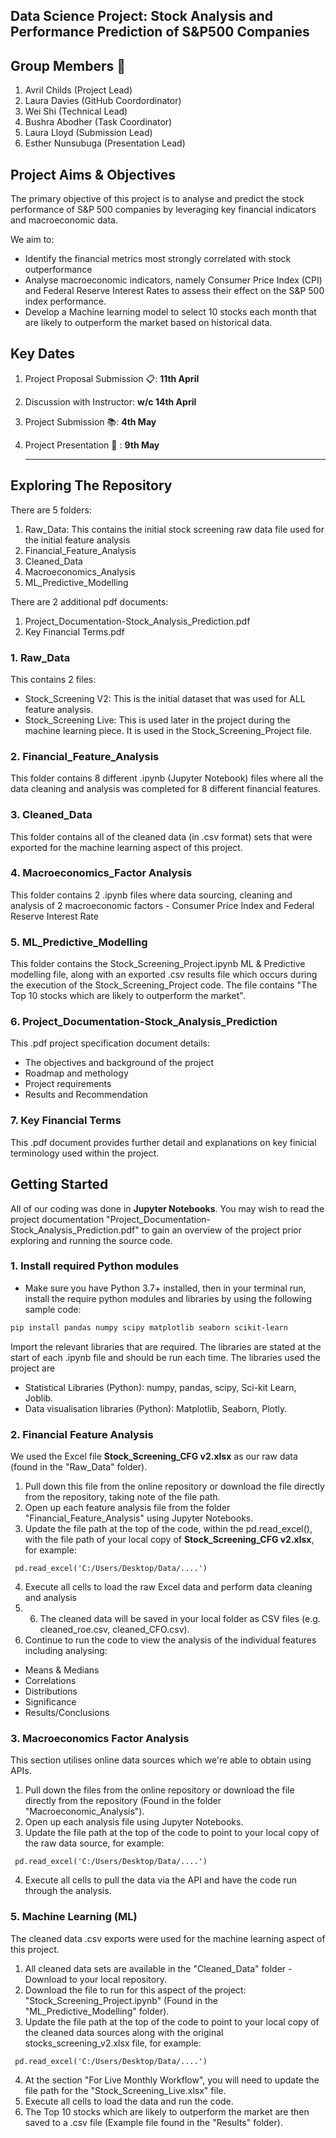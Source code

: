 
## Data Science Project: Stock Analysis and Performance Prediction of S&P500 Companies

## Group Members 🌟 

1. Avril Childs (Project Lead)
2. Laura Davies (GitHub Coordordinator)
3. Wei Shi (Technical Lead)
4. Bushra Abodher (Task Coordinator)
5. Laura Lloyd (Submission Lead)
6. Esther Nunsubuga (Presentation Lead)
 
## Project Aims & Objectives

The primary objective of this project is to analyse and predict the stock performance of S&P 500 companies by leveraging key financial indicators and macroeconomic data. 

We aim to:
- Identify the financial metrics most strongly correlated with stock outperformance
- Analyse macroeconomic indicators, namely Consumer Price Index (CPI) and Federal Reserve Interest Rates to assess their effect on the S&P 500 index performance.
- Develop a Machine learning model to select 10 stocks each month that are likely to outperform the market based on historical data.

## Key Dates

1. Project Proposal Submission 📋: **11th April**
2. Discussion with Instructor: **w/c 14th April**
3. Project Submission 📚: **4th May**
4. Project Presentation 📢 : **9th May**

   ---

## Exploring The Repository

There are 5 folders:
1. Raw_Data: This contains the initial stock screening raw data file used for the initial feature analysis
2. Financial_Feature_Analysis
3. Cleaned_Data
4. Macroeconomics_Analysis
5. ML_Predictive_Modelling

There are 2 additional pdf documents:
1. Project_Documentation-Stock_Analysis_Prediction.pdf
2. Key Financial Terms.pdf

 
### 1. Raw_Data ###
This contains 2 files:
- Stock_Screening V2: This is the initial dataset that was used for ALL feature analysis.
- Stock_Screening Live: This is used later in the project during the machine learning piece. It is used in the Stock_Screening_Project file.

### 2. Financial_Feature_Analysis ###
This folder contains 8 different .ipynb (Jupyter Notebook) files where all the data cleaning and analysis was completed for 8 different financial features.

### 3. Cleaned_Data ###
This folder contains all of the cleaned data (in .csv format) sets that were exported for the machine learning aspect of this project.

### 4. Macroeconomics_Factor Analysis ###
This folder contains 2 .ipynb files where data sourcing, cleaning and analysis of 2 macroeconomic factors - Consumer Price Index and Federal Reserve Interest Rate

### 5. ML_Predictive_Modelling ###
This folder contains the Stock_Screening_Project.ipynb ML & Predictive modelling file, along with an exported .csv  results file which occurs during the execution of the Stock_Screening_Project code. The file contains "The Top 10 stocks which are likely to outperform the market".

### 6. Project_Documentation-Stock_Analysis_Prediction ###
This .pdf project specification document details:
 - The objectives and background of the project
 - Roadmap and methology
 - Project requirements 
 - Results and Recommendation

### 7. Key Financial Terms
This .pdf document provides further detail and explanations on key finicial terminology used within the project. 


## Getting Started 

All of our coding was done in **Jupyter Notebooks**. You may wish to read the project documentation "Project_Documentation-Stock_Analysis_Prediction.pdf" to gain an overview of the project prior exploring and running the source code. 

### 1. Install required Python modules  
* Make sure you have Python 3.7+ installed, then in your terminal run, install the require python modules and libraries by using the following sample code:  
```bash
pip install pandas numpy scipy matplotlib seaborn scikit-learn 

```
Import the relevant libraries that are required. The libraries are stated at the start of each .ipynb file and should be run each time. The libraries used the project are 
- Statistical Libraries (Python):  numpy, pandas, scipy, Sci-kit Learn, Joblib.
- Data visualisation libraries (Python): Matplotlib, Seaborn, Plotly.


### 2. Financial Feature Analysis

We used the Excel file **Stock_Screening_CFG v2.xlsx** as our raw data (found in the "Raw_Data" folder).

1. Pull down this file from the online repository or download the file directly from the repository, taking note of the file path.
2. Open up each feature analysis file from the folder "Financial_Feature_Analysis" using Jupyter Notebooks.
3. Update the file path at the top of the code, within the pd.read_excel(), with the file path of your local copy of **Stock_Screening_CFG v2.xlsx**, for example:
```
 pd.read_excel('C:/Users/Desktop/Data/....')
```
4. Execute all cells to load the raw Excel data and perform data cleaning and analysis
5. 6. The cleaned data will be saved in your local folder as CSV files (e.g. cleaned_roe.csv, cleaned_CFO.csv).
6. Continue to run the code to view the analysis of the individual features including analysing:
- Means & Medians
- Correlations
- Distributions
- Significance
- Results/Conclusions


### 3. Macroeconomics Factor Analysis

This section utilises online data sources which we're able to obtain using APIs.

1. Pull down the files from the online repository or download the file directly from the repository (Found in the folder "Macroeconomic_Analysis").
2. Open up each analysis file using Jupyter Notebooks.
3. Update the file path at the top of the code to point to your local copy of the raw data source, for example:
```
 pd.read_excel('C:/Users/Desktop/Data/....')
```
4. Execute all cells to pull the data via the API and have the code run through the analysis.

### 5. Machine Learning (ML)

The cleaned data .csv exports were used for the machine learning aspect of this project.

1. All cleaned data sets are available in the "Cleaned_Data" folder - Download to your local repository.
2. Download the file to run for this aspect of the project: "Stock_Screening_Project.ipynb" (Found in the "ML_Predictive_Modelling" folder).
3. Update the file path at the top of the code to point to your local copy of the cleaned data sources along with the original stocks_screening_v2.xlsx file, for example:
```
 pd.read_excel('C:/Users/Desktop/Data/....')
```
4. At the section "For Live Monthly Workflow", you will need to update the file path for the "Stock_Screening_Live.xlsx" file.
5. Execute all cells to load the data and run the code.
6. The Top 10 stocks which are likely to outperform the market are then saved to a .csv file (Example file found in the "Results" folder).
